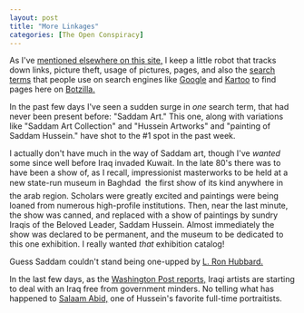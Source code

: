 ```yaml
---
layout: post
title: "More Linkages"
categories: [The Open Conspiracy]
---
```

As I've <a href="/searches.html">mentioned elsewhere on this site,</a> I keep a little robot that tracks down links, picture theft, usage of pictures, pages, and also the <a href="/searches.html">search terms</a> that people use on search engines like <a href="http://www.google.com/" target="linkframe">Google</a> and <a href="http://www.kartoo.com/" target="linkframe">Kartoo</a> to find pages here on <a href="/index.html">Botzilla.</a>

In the past few days I've seen a sudden surge in <i>one</i> search term, that had never been present before: "Saddam Art." This one, along with variations like "Saddam Art Collection" and "Hussein Artworks" and "painting of Saddam Hussein." have shot to the #1 spot in the past week.

I actually don't have much in the way of Saddam art, though I've <i>wanted</i> some since well before Iraq invaded Kuwait. In the late 80's there was to have been a show of, as I recall, impressionist masterworks to be held at a new state-run museum in Baghdad &#151; the first show of its kind anywhere in the arab region. Scholars were greatly excited and paintings were being loaned from numerous high-profile institutions. Then, near the last minute, the show was canned, and replaced with a show of paintings by sundry Iraqis of the Beloved Leader, Saddam Hussein. Almost immediately the show was declared to be permanent, and the museum to be dedicated to this one exhibition. I really wanted <i>that</i> exhibition catalog!

Guess Saddam couldn't stand being one-upped by <a href="http://www.writersofthefuture.com/lrh/asi/" target="linkframe">L. Ron Hubbard.</a>

In the last few days, as the <a href="http://www.washingtonpost.com/wp-dyn/articles/A7135-2003Apr21.html" target="linkframe">Washington Post reports,</a> Iraqi artists are starting to deal with an Iraq free from government minders. No telling what has happened to <a href="http://www.webprowire.com/summaries/311155.html" target="linkframe">Salaam Abid,</a> one of Hussein's favorite full-time portraitists.


